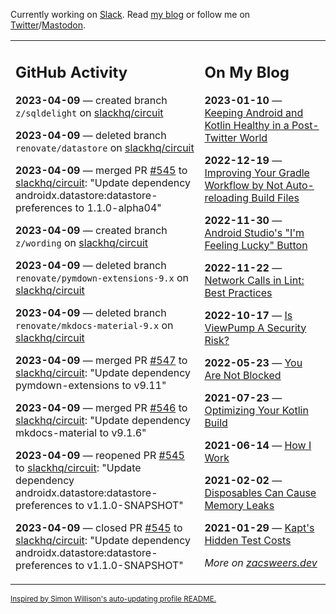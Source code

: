 Currently working on [Slack](https://slack.com/). Read [my blog](https://zacsweers.dev/) or follow me on [Twitter](https://twitter.com/ZacSweers)/[Mastodon](https://hachyderm.io/@ZacSweers).

<table><tr><td valign="top" width="60%">

## GitHub Activity
<!-- githubActivity starts -->
**2023-04-09** — created branch `z/sqldelight` on [slackhq/circuit](https://github.com/slackhq/circuit)

**2023-04-09** — deleted branch `renovate/datastore` on [slackhq/circuit](https://github.com/slackhq/circuit)

**2023-04-09** — merged PR [#545](https://github.com/slackhq/circuit/pull/545) to [slackhq/circuit](https://github.com/slackhq/circuit): "Update dependency androidx.datastore:datastore-preferences to 1.1.0-alpha04"

**2023-04-09** — created branch `z/wording` on [slackhq/circuit](https://github.com/slackhq/circuit)

**2023-04-09** — deleted branch `renovate/pymdown-extensions-9.x` on [slackhq/circuit](https://github.com/slackhq/circuit)

**2023-04-09** — deleted branch `renovate/mkdocs-material-9.x` on [slackhq/circuit](https://github.com/slackhq/circuit)

**2023-04-09** — merged PR [#547](https://github.com/slackhq/circuit/pull/547) to [slackhq/circuit](https://github.com/slackhq/circuit): "Update dependency pymdown-extensions to v9.11"

**2023-04-09** — merged PR [#546](https://github.com/slackhq/circuit/pull/546) to [slackhq/circuit](https://github.com/slackhq/circuit): "Update dependency mkdocs-material to v9.1.6"

**2023-04-09** — reopened PR [#545](https://github.com/slackhq/circuit/pull/545) to [slackhq/circuit](https://github.com/slackhq/circuit): "Update dependency androidx.datastore:datastore-preferences to v1.1.0-SNAPSHOT"

**2023-04-09** — closed PR [#545](https://github.com/slackhq/circuit/pull/545) to [slackhq/circuit](https://github.com/slackhq/circuit): "Update dependency androidx.datastore:datastore-preferences to v1.1.0-SNAPSHOT"
<!-- githubActivity ends -->
</td><td valign="top" width="40%">

## On My Blog
<!-- blog starts -->
**2023-01-10** — [Keeping Android and Kotlin Healthy in a Post-Twitter World](https://www.zacsweers.dev/keeping-android-healthy/)

**2022-12-19** — [Improving Your Gradle Workflow by Not Auto-reloading Build Files](https://www.zacsweers.dev/improving-your-workflow-by-not-auto-reloading-build-files/)

**2022-11-30** — [Android Studio's "I'm Feeling Lucky" Button](https://www.zacsweers.dev/android-studios-im-feeling-lucky-button/)

**2022-11-22** — [Network Calls in Lint: Best Practices](https://www.zacsweers.dev/network-calls-in-lint-best-practices/)

**2022-10-17** — [Is ViewPump A Security Risk?](https://www.zacsweers.dev/is-viewpump-a-security-risk/)

**2022-05-23** — [You Are Not Blocked](https://www.zacsweers.dev/you-are-not-blocked/)

**2021-07-23** — [Optimizing Your Kotlin Build](https://www.zacsweers.dev/optimizing-your-kotlin-build/)

**2021-06-14** — [How I Work](https://www.zacsweers.dev/how-i-work/)

**2021-02-02** — [Disposables Can Cause Memory Leaks](https://www.zacsweers.dev/disposables-can-cause-memory-leaks/)

**2021-01-29** — [Kapt's Hidden Test Costs](https://www.zacsweers.dev/kapts-hidden-test-costs/)
<!-- blog ends -->
_More on [zacsweers.dev](https://zacsweers.dev/)_
</td></tr></table>

<sub><a href="https://simonwillison.net/2020/Jul/10/self-updating-profile-readme/">Inspired by Simon Willison's auto-updating profile README.</a></sub>